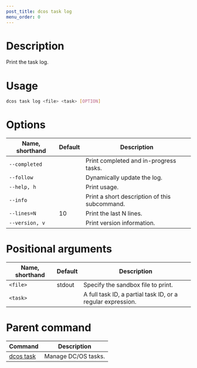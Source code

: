 ```yaml
---
post_title: dcos task log
menu_order: 0
---
```


# Description
Print the task log.

# Usage

```bash
dcos task log <file> <task> [OPTION]
```

# Options

| Name, shorthand | Default | Description |
|---------|-------------|-------------|
| `--completed`   |             | Print completed and in-progress tasks. |
| `--follow`   |             |  Dynamically update the log. |
| `--help, h`   |             |  Print usage. |
| `--info`   |             |  Print a short description of this subcommand. |
| `--lines=N`   |     10      |  Print the last N lines. |
| `--version, v`   |             | Print version information. | 

# Positional arguments

| Name, shorthand | Default | Description |
|---------|-------------|-------------|
| `<file>`   |  stdout  |  Specify the sandbox file to print. |
| `<task>`   |             |  A full task ID, a partial task ID, or a regular expression. |

# Parent command

| Command | Description |
|---------|-------------|
| [dcos task](/docs/1.9/usage/cli/command-reference/dcos-task/)   | Manage DC/OS tasks. | 